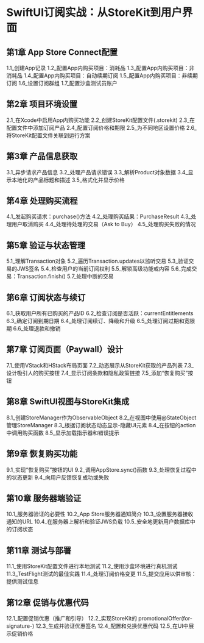 # SwiftUI订阅实战：从StoreKit到用户界面

## 第1章 App Store Connect配置
1.1_创建App记录
1.2_配置App内购买项目：消耗品
1.3_配置App内购买项目：非消耗品
1.4_配置App内购买项目：自动续期订阅
1.5_配置App内购买项目：非续期订阅
1.6_设置订阅群组
1.7_配置沙盒测试员账户

## 第2章 项目环境设置
2.1_在Xcode中启用App内购买功能
2.2_创建StoreKit配置文件(.storekit)
2.3_在配置文件中添加订阅产品
2.4_配置订阅价格和期限
2.5_为不同地区设置价格
2.6_将StoreKit配置文件关联到运行方案

## 第3章 产品信息获取
3.1_异步请求产品信息
3.2_处理产品请求错误
3.3_解析Product对象数据
3.4_显示本地化的产品标题和描述
3.5_格式化并显示价格

## 第4章 处理购买流程
4.1_发起购买请求：purchase()方法
4.2_处理购买结果：PurchaseResult
4.3_处理用户取消购买
4.4_处理待处理的交易（Ask to Buy）
4.5_处理购买失败的情况

## 第5章 验证与状态管理
5.1_理解Transaction对象
5.2_遍历Transaction.updates以监听交易
5.3_验证交易的JWS签名
5.4_检查用户的当前订阅权利
5.5_解锁高级功能或内容
5.6_完成交易：Transaction.finish()
5.7_处理中断的交易

## 第6章 订阅状态与续订
6.1_获取用户所有已购买的产品ID
6.2_检查订阅是否活跃：currentEntitlements
6.3_确定订阅到期日期
6.4_处理订阅续订、降级和升级
6.5_处理订阅过期和宽限期
6.6_处理退款和撤销

## 第7章 订阅页面（Paywall）设计
7.1_使用VStack和HStack布局页面
7.2_动态展示从StoreKit获取的产品列表
7.3_设计吸引人的购买按钮
7.4_显示订阅条款和隐私政策链接
7.5_添加“恢复购买”按钮

## 第8章 SwiftUI视图与StoreKit集成
8.1_创建StoreManager作为ObservableObject
8.2_在视图中使用@StateObject管理StoreManager
8.3_根据订阅状态动态显示-隐藏UI元素
8.4_在按钮的action中调用购买函数
8.5_显示加载指示器和错误提示

## 第9章 恢复购买功能
9.1_实现“恢复购买”按钮的UI
9.2_调用AppStore.sync()函数
9.3_处理恢复过程中的状态更新
9.4_向用户反馈恢复成功或失败

## 第10章 服务器端验证
10.1_服务器验证的必要性
10.2_App Store服务器通知简介
10.3_设置服务器接收通知的URL
10.4_在服务器上解析和验证JWS负载
10.5_安全地更新用户数据库中的订阅状态

## 第11章 测试与部署
11.1_使用StoreKit配置文件进行本地测试
11.2_使用沙盒环境进行真机测试
11.3_TestFlight测试的最佳实践
11.4_处理订阅价格变更
11.5_提交应用以供审核：提供测试信息

## 第12章 促销与优惠代码
12.1_配置促销优惠（推广和引导）
12.2_实现StoreKit的 promotionalOffer(for-signature-)
12.3_生成并验证优惠签名
12.4_配置和兑换优惠代码
12.5_在UI中展示促销价格